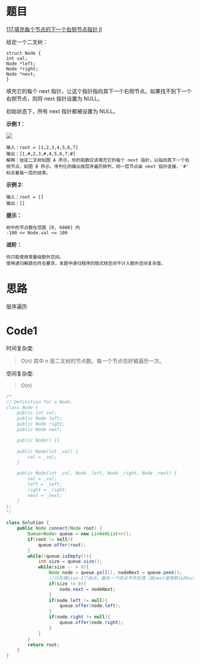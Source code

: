 # 题目
[117.填充每个节点的下一个右侧节点指针 II](https://leetcode.cn/problems/populating-next-right-pointers-in-each-node-ii/description/)

给定一个二叉树：

``` 
struct Node {
int val;
Node *left;
Node *right;
Node *next;
}
```
填充它的每个 next 指针，让这个指针指向其下一个右侧节点。如果找不到下一个右侧节点，则将 next 指针设置为 NULL。

初始状态下，所有 next 指针都被设置为 NULL。

**示例 1：**

![](https://assets.leetcode.com/uploads/2019/02/14/116_sample.png)

``` 
输入：root = [1,2,3,4,5,6,7]
输出：[1,#,2,3,#,4,5,6,7,#]
解释：给定二叉树如图 A 所示，你的函数应该填充它的每个 next 指针，以指向其下一个右侧节点，如图 B 所示。序列化的输出按层序遍历排列，同一层节点由 next 指针连接，'#' 标志着每一层的结束。
```

**示例 2:**
``` 
输入：root = []
输出：[]
```

**提示：**

``` 
树中的节点数在范围 [0, 6000] 内
-100 <= Node.val <= 100
```

**进阶：**
``` 
你只能使用常量级额外空间。
使用递归解题也符合要求，本题中递归程序的隐式栈空间不计入额外空间复杂度。
```

# 思路
层序遍历

# Code1

时间复杂度:
>O(n)  其中 n 是二叉树的节点数。每一个节点恰好被遍历一次。

空间复杂度:
> O(n)  

```java
/*
// Definition for a Node.
class Node {
    public int val;
    public Node left;
    public Node right;
    public Node next;

    public Node() {}
    
    public Node(int _val) {
        val = _val;
    }

    public Node(int _val, Node _left, Node _right, Node _next) {
        val = _val;
        left = _left;
        right = _right;
        next = _next;
    }
};
*/

class Solution {
    public Node connect(Node root) {
        Queue<Node> queue = new LinkedList<>();
        if(root != null){
            queue.offer(root);
        }
        while(!queue.isEmpty()){
            int size = queue.size();
            while(size -- > 0){
                Node node = queue.poll(), nodeNext = queue.peek();
                //只处理size-1个结点，最后一个结点不作处理（其next使用默认的null即可）
                if(size != 0){
                    node.next = nodeNext;
                }
                if(node.left != null){
                    queue.offer(node.left);
                }
                if(node.right != null){
                    queue.offer(node.right);
                }
            }
        }
        return root;
    }
}
```